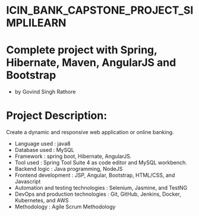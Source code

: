 # ICIN_BANK_CAPSTONE_PROJECT_SIMPLILEARN

# Complete project with Spring, Hibernate, Maven, AngularJS and Bootstrap 

- by  Govind Singh Rathore

# Project Description: 
 Create a dynamic and responsive web application or online banking.
- Language used	 : java8
- Database used	: MySQL
- Framework 	: spring boot, Hibernate, AngularJS.
- Tool used	: Spring Tool Suite 4 as code editor and MySQL workbench.
- Backend logic	: Java programming, NodeJS
- Frontend development	: JSP, Angular, Bootstrap, HTML/CSS, and Javascript
- Automation and testing technologies	: Selenium, Jasmine, and TestNG
- DevOps and production technologies	: Git, GitHub, Jenkins, Docker, Kubernetes, and AWS
- Methodology	: Agile Scrum Methodology

